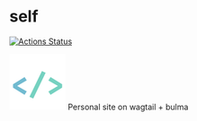 self
===
[![Actions Status](https://github.com/MichaelPak/self/workflows/deploy/badge.svg)](https://github.com/MichaelPak/self/actions)

<img src="src/core/static/core/img/logo.png" width=100>
Personal site on wagtail + bulma
